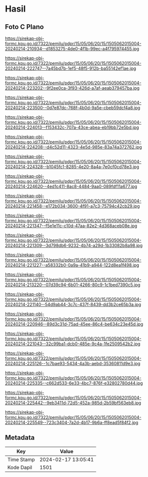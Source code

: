 # Hasil

## Foto C Plano

https://sirekap-obj-formc.kpu.go.id/7322/pemilu/pdpr/15/05/06/20/15/1505062015004-20240214-210934--d1853275-4de0-4f1b-99ec-a4f795974455.jpg

https://sirekap-obj-formc.kpu.go.id/7322/pemilu/pdpr/15/05/06/20/15/1505062015004-20240214-222747--7a45bd7b-1ef5-48f5-912b-ba55142ef1ae.jpg

https://sirekap-obj-formc.kpu.go.id/7322/pemilu/pdpr/15/05/06/20/15/1505062015004-20240214-223202--9f2ee0ca-3f93-426d-a7af-aeab379457ba.jpg

https://sirekap-obj-formc.kpu.go.id/7322/pemilu/pdpr/15/05/06/20/15/1505062015004-20240214-223500--0d7e87dc-768f-4b0d-9a5e-cbeb59dcf4a8.jpg

https://sirekap-obj-formc.kpu.go.id/7322/pemilu/pdpr/15/05/06/20/15/1505062015004-20240214-224013--f153432c-707a-43ce-abea-eb19bb72e5bd.jpg

https://sirekap-obj-formc.kpu.go.id/7322/pemilu/pdpr/15/05/06/20/15/1505062015004-20240214-224208--d4c52d11-4323-4e5d-985e-83a74a372762.jpg

https://sirekap-obj-formc.kpu.go.id/7322/pemilu/pdpr/15/05/06/20/15/1505062015004-20240214-224328--b1045fc1-8285-4e20-8a4a-7e0cf0cd78e3.jpg

https://sirekap-obj-formc.kpu.go.id/7322/pemilu/pdpr/15/05/06/20/15/1505062015004-20240214-224620--4ed1c411-8ac8-4484-9aa0-089fdf11a677.jpg

https://sirekap-obj-formc.kpu.go.id/7322/pemilu/pdpr/15/05/06/20/15/1505062015004-20240214-221458--e172b034-3600-4f91-a7c3-75794c42cb29.jpg

https://sirekap-obj-formc.kpu.go.id/7322/pemilu/pdpr/15/05/06/20/15/1505062015004-20240214-221347--f5e1e11c-c10d-47aa-82e2-4d368aceb08e.jpg

https://sirekap-obj-formc.kpu.go.id/7322/pemilu/pdpr/15/05/06/20/15/1505062015004-20240214-221309--3d798db6-9232-4b74-a29d-1b33082b8a98.jpg

https://sirekap-obj-formc.kpu.go.id/7322/pemilu/pdpr/15/05/06/20/15/1505062015004-20240214-221227--a58332b0-0a9a-41b9-a944-122d8ea1f498.jpg

https://sirekap-obj-formc.kpu.go.id/7322/pemilu/pdpr/15/05/06/20/15/1505062015004-20240214-213220--07d39c94-6b01-4266-80c9-1c1bed7390c5.jpg

https://sirekap-obj-formc.kpu.go.id/7322/pemilu/pdpr/15/05/06/20/15/1505062015004-20240214-221140--54d9ab44-3c7c-437f-8439-dd3b2ce65b3a.jpg

https://sirekap-obj-formc.kpu.go.id/7322/pemilu/pdpr/15/05/06/20/15/1505062015004-20240214-220946--89d3c31d-75ad-45ee-86c4-be634c23e45d.jpg

https://sirekap-obj-formc.kpu.go.id/7322/pemilu/pdpr/15/05/06/20/15/1505062015004-20240214-221043--32c99ba1-dcb0-485e-9c4a-1fe2509542b2.jpg

https://sirekap-obj-formc.kpu.go.id/7322/pemilu/pdpr/15/05/06/20/15/1505062015004-20240214-225126--1c7bae93-5434-4a3b-aebd-35360811d9e3.jpg

https://sirekap-obj-formc.kpu.go.id/7322/pemilu/pdpr/15/05/06/20/15/1505062015004-20240214-225335--c662d533-6e33-4bc7-876f-e32802780d44.jpg

https://sirekap-obj-formc.kpu.go.id/7322/pemilu/pdpr/15/05/06/20/15/1505062015004-20240214-225442--9eb3411d-72d5-452a-985d-2b59bf563eb8.jpg

https://sirekap-obj-formc.kpu.go.id/7322/pemilu/pdpr/15/05/06/20/15/1505062015004-20240214-225549--723c3404-7a2d-4b17-9b6a-ff8ead5f84f2.jpg


## Metadata

| Key        | Value               |
| ---------- | ------------------- |
| Time Stamp | 2024-02-17 13:05:41 |
| Kode Dapil | 1501                |



